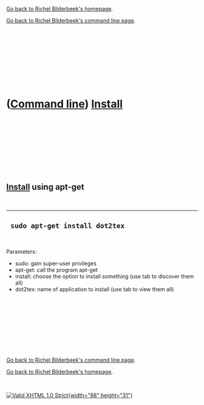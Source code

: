 [Go back to Richel Bilderbeek's homepage](index.htm).

[Go back to Richel Bilderbeek's command line page](Cl.htm).

 

 

 

 

 

([Command line](Cl.htm)) [Install](ClInstall.htm)
=================================================

 

 

 

 

 

[Install](ClInstall.htm) using apt-get
--------------------------------------

 

  ---------------------------------
  ` sudo apt-get install dot2tex`
  ---------------------------------

 

Parameters:

-   sudo: gain super-user privileges
-   apt-get: call the program apt-get
-   install: choose the option to install something (use tab to discover
    them all)
-   dot2tex: name of application to install (use tab to view them all)

 

 

 

 

 

[Go back to Richel Bilderbeek's command line page](Cl.htm).

[Go back to Richel Bilderbeek's homepage](index.htm).

 

[![Valid XHTML 1.0 Strict](valid-xhtml10.png){width="88"
height="31"}](http://validator.w3.org/check?uri=referer)
